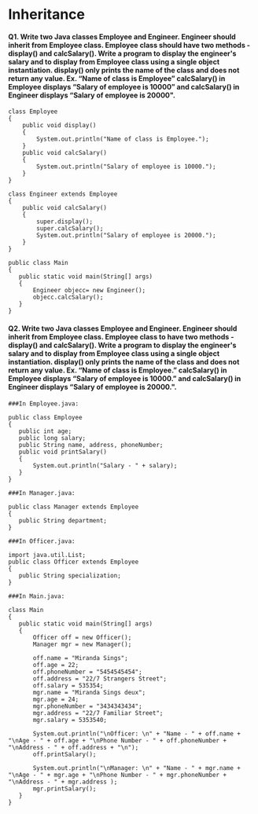 # Inheritance

#### Q1. Write two Java classes Employee and Engineer. Engineer should inherit from Employee class. Employee class should have two methods - display() and calcSalary(). Write a program to display the engineer's salary and to display from Employee class using a single object instantiation. display() only prints the name of the class and does not return any value. Ex. “Name of class is Employee” calcSalary() in Employee displays “Salary of employee is 10000” and calcSalary() in Engineer displays “Salary of employee is 20000".
```
class Employee
{
    public void display()
    {
        System.out.println("Name of class is Employee."); 
    }
    public void calcSalary()
    {
        System.out.println("Salary of employee is 10000."); 
    }
}
 
class Engineer extends Employee
{
    public void calcSalary()
    {
        super.display();
        super.calcSalary();
        System.out.println("Salary of employee is 20000."); 
    }
}
 
public class Main
{
   public static void main(String[] args)
   {
       Engineer objecc= new Engineer();
       objecc.calcSalary();
   }
}
```
#### Q2. Write two Java classes Employee and Engineer. Engineer should inherit from Employee class. Employee class to have two methods - display() and calcSalary(). Write a program to display the engineer's salary and to display from Employee class using a single object instantiation. display() only prints the name of the class and does not return any value. Ex. “Name of class is Employee.” calcSalary() in Employee displays “Salary of employee is 10000.” and calcSalary() in Engineer displays “Salary of employee is 20000.".
```
###In Employee.java:
 
public class Employee
{  
   public int age;
   public long salary;
   public String name, address, phoneNumber;
   public void printSalary() 
   {
       System.out.println("Salary - " + salary);
   }
}
 
###In Manager.java:
 
public class Manager extends Employee
{
   public String department;
}
 
###In Officer.java:
 
import java.util.List;
public class Officer extends Employee
{
   public String specialization;
}
 
###In Main.java:
 
class Main
{
   public static void main(String[] args)
   {
       Officer off = new Officer();
       Manager mgr = new Manager();
 
       off.name = "Miranda Sings";
       off.age = 22;
       off.phoneNumber = "5454545454";
       off.address = "22/7 Strangers Street";
       off.salary = 535354;
       mgr.name = "Miranda Sings deux";
       mgr.age = 24;
       mgr.phoneNumber = "3434343434";
       mgr.address = "22/7 Familiar Street";
       mgr.salary = 5353540;
       
       System.out.println("\nOfficer: \n" + "Name - " + off.name + "\nAge - " + off.age + "\nPhone Number - " + off.phoneNumber + "\nAddress - " + off.address + "\n");
       off.printSalary();
 
       System.out.println("\nManager: \n" + "Name - " + mgr.name + "\nAge - " + mgr.age + "\nPhone Number - " + mgr.phoneNumber + "\nAddress - " + mgr.address );
       mgr.printSalary();
   }
}
```
